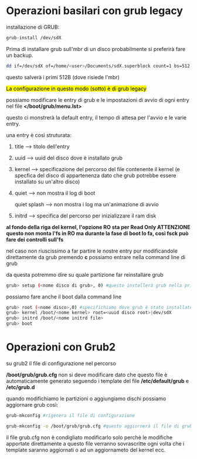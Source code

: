 # Operazioni basilari con grub legacy

installazione di GRUB:

```bash
grub-install /dev/sdX
```

Prima di installare grub sull'mbr di un disco probabilmente si preferirà fare un backup.

```bash
dd if=/dev/sdX of=/home/<user>/Documents/sdX.superblock count=1 bs=512
```

questo salverà i primi 512B (dove risiede l'mbr)

<mark>La configurazione in questo modo (sotto) è di grub legacy</mark>

possiamo modificare le entry di grub e le impostazioni di avvio di ogni entry nel file **</boot/grub/menu.lst>**

questo ci monstrerà la default entry, il tempo di attesa per l'avvio e le varie entry.

una entry è così struturata:

1. title <titolo> --> titolo dell'entry

2. uuid <uuid disco> --> uuid del disco dove è installato grub

3. kernel <percorso kernel> <uuid disco root> --> specificazione del percorso del file contenente il kernel (e specfica del disco di appartenenza dato che grub potrebbe essere installato su un'altro disco)

4. quiet --> non mostra il log di boot
   
   quiet splash --> non mostra i log ma un'animazione di avvio

5. initrd <percorso del ram disk> --> specifica del percorso per inizializzare il ram disk

**al fondo della riga del kernel, l'opzione RO sta per Read Only ATTENZIONE questo non monta l'fs in RO ma durante la fase di boot lo fa, così fsck può fare dei controlli sull'fs**

nel caso non riuscissimo a far partire le nostre entry pur modificandole direttamente da grub premendo **c** possiamo entrare nella command line di grub

da questa potremmo dire su quale partizione far reinstallare grub

```bash
grub> setup (<nome disco di grub>, 0) #questo installerà grub nella prima partizione del disco scelto
```

possiamo fare anche il boot dalla command line

```bash
grub> root (<nome disco>,0) #specifichiamo dove grub è stato installato
grub> kernel /boot/<nome kernel> root=<uuid disco root>|dev/sdX
grub> initrd /boot/<nome initrd file>
grub> boot
```

# Operazioni con Grub2

su grub2 il file di configurazione nel percorso

**/boot/grub/grub.cfg** non si deve modificare dato che questo file è automaticamente generato seguendo i template del file **/etc/default/grub** e **/etc/grub.d**

quando modifichiamo le partizioni o aggiungiamo dischi possiamo aggiornare grub così:

```bash
grub-mkconfig #rigenera il file di configurazione
```

```bash
grub-mkconfig -o /boot/grub/grub.cfg #questo aggiornerà il file di grub
```

il file grub.cfg non è condigliato modificarlo solo perchè le modifiche apportate direttamente a questo file verranno sovrascritte ogni volta che i template saranno aggiornati o ad un aggiornameto del kernel ecc.
